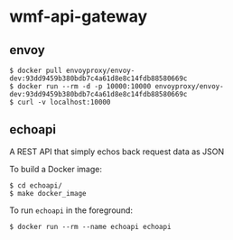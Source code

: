 wmf-api-gateway
===============

envoy
-----

    $ docker pull envoyproxy/envoy-dev:93dd9459b380bdb7c4a61d8e8c14fdb88580669c
    $ docker run --rm -d -p 10000:10000 envoyproxy/envoy-dev:93dd9459b380bdb7c4a61d8e8c14fdb88580669c
    $ curl -v localhost:10000


echoapi
-------

A REST API that simply echos back request data as JSON


To build a Docker image:

    $ cd echoapi/
    $ make docker_image

To run `echoapi` in the foreground:

    $ docker run --rm --name echoapi echoapi

